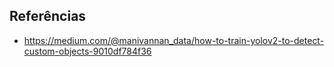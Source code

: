 ## Referências

- https://medium.com/@manivannan_data/how-to-train-yolov2-to-detect-custom-objects-9010df784f36
